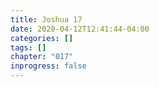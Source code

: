 ```yaml
---
title: Joshua 17
date: 2020-04-12T12:41:44-04:00
categories: []
tags: []
chapter: "017"
inprogress: false
---
```


